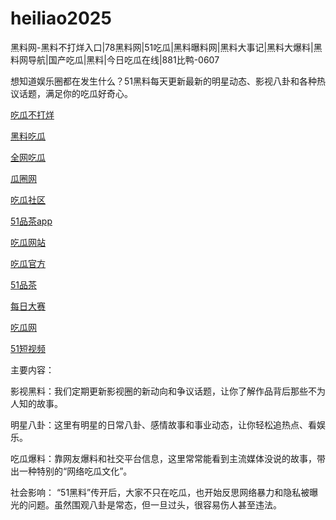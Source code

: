 # heiliao2025
黑料网-黑料不打烊入口|78黑料网|51吃瓜|黑料曝料网|黑料大事记|黑料大爆料|黑料网导航|国产吃瓜|黑料|今日吃瓜在线|881比鸭-0607

想知道娱乐圈都在发生什么？51黑料每天更新最新的明星动态、影视八卦和各种热议话题，满足你的吃瓜好奇心。

<a href="https://chiguabaoliao01.pages.dev/">吃瓜不打烊</a>

<a href="https://wangbaochiguahei.pages.dev/">黑料吃瓜</a>

<a href="https://cg4-21.pages.dev/">全网吃瓜</a>

<a href="https://cg6-21.pages.dev/">瓜圈网</a>

<a href="https://cg5-24.pages.dev/">吃瓜社区</a>

<a href="https://pc10-24.pages.dev/">51品茶app</a>

<a href="https://cg1-27.pages.dev/">吃瓜网站</a>

<a href="https://cg5-37.pages.dev/">吃瓜官方</a>

<a href="https://pc8-34.pages.dev/">51品茶</a>

<a href="https://pc1-26.pages.dev/">每日大赛</a>

<a href="https://cg1-39.pages.dev/">吃瓜网</a>

<a href="https://pc2-25.pages.dev/">51短视频</a>

主要内容：

影视黑料：我们定期更新影视圈的新动向和争议话题，让你了解作品背后那些不为人知的故事。

明星八卦：这里有明星的日常八卦、感情故事和事业动态，让你轻松追热点、看娱乐。

吃瓜爆料：靠网友爆料和社交平台信息，这里常常能看到主流媒体没说的故事，带出一种特别的“网络吃瓜文化”。

社会影响：
“51黑料”传开后，大家不只在吃瓜，也开始反思网络暴力和隐私被曝光的问题。虽然围观八卦是常态，但一旦过头，很容易伤人甚至违法。

